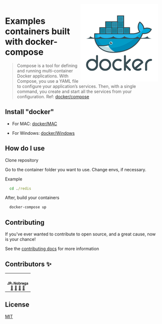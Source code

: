 <img src="docker-readme.png" align="right" />

# Examples containers built with docker-compose

> Compose is a tool for defining and running multi-container Docker applications. With Compose, you use a YAML file to configure your application’s services. Then, with a single command, you create and start all the services from your configuration. Ref: [docker/compose](https://docs.docker.com/compose/)

## Install "docker"

- For MAC: [docker/MAC](https://docs.docker.com/docker-for-mac/)

- For Windows: [docker/Windows](https://docs.docker.com/docker-for-windows/)

## How do I use

Clone repository

Go to the container folder you want to use.
Change envs, if necessary.

Example
```cmd
  cd ./redis
```

After, build your containers
```cmd
  docker-compose up
```

## Contributing

If you've ever wanted to contribute to open source, and a great cause, now is your chance!

See the [contributing docs](https://github.com/dev-jpnobrega/docker/blob/master/CONTRIBUTING.md) for more information

## Contributors ✨

<!-- ALL-CONTRIBUTORS-LIST:START - Do not remove or modify this section -->
<!-- prettier-ignore-start -->
<!-- markdownlint-disable -->

<table>
  <tr>
    <td align="center"><a href="https://github.com/dev-jpnobrega"><img src="https://avatars1.githubusercontent.com/u/28389807?s=400&u=2c152fc946efc96badce0cfc743ebcb2585b4b3f&v=4" width="100px;" alt=""/><br /><sub><b>JP. Nobrega</b></sub></a><br /><a href="https://github.com/dev-jpnobrega/docker/issues" title="Answering Questions">💬</a> <a href="https://github.com/dev-jpnobrega/docker/tree/feature/add-readme#how-do-i-use" title="Documentation">📖</a> <a href="https://github.com/dev-jpnobrega/docker/pulls" title="Reviewed Pull Requests">👀</a> <a href="#talk-kentcdodds" title="Talks">📢</a></td>
  </tr>
</table>

<!-- markdownlint-enable -->
<!-- prettier-ignore-end -->
<!-- ALL-CONTRIBUTORS-LIST:END -->

## License
[MIT](https://github.com/all-contributors/all-contributors/blob/master/LICENSE)